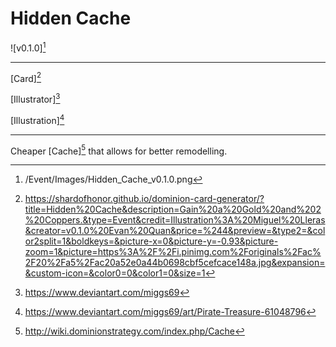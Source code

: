 # Hidden Cache

![v0.1.0][^v0.1.0]

---

[Card][^Card]

[Illustrator][^Illustrator]

[Illustration][^Illustration]

---

Cheaper [Cache][^Cache] that allows for better remodelling.

[^v0.1.0]: /Event/Images/Hidden_Cache_v0.1.0.png
[^Cache]: http://wiki.dominionstrategy.com/index.php/Cache
[^Card]: https://shardofhonor.github.io/dominion-card-generator/?title=Hidden%20Cache&description=Gain%20a%20Gold%20and%202%20Coppers.&type=Event&credit=Illustration%3A%20Miguel%20Lleras&creator=v0.1.0%20Evan%20Quan&price=%244&preview=&type2=&color2split=1&boldkeys=&picture-x=0&picture-y=-0.93&picture-zoom=1&picture=https%3A%2F%2Fi.pinimg.com%2Foriginals%2Fac%2F20%2Fa5%2Fac20a52e0a44b0698cbf5cefcace148a.jpg&expansion=&custom-icon=&color0=0&color1=0&size=1
[^Illustrator]: https://www.deviantart.com/miggs69
[^Illustration]: https://www.deviantart.com/miggs69/art/Pirate-Treasure-61048796
